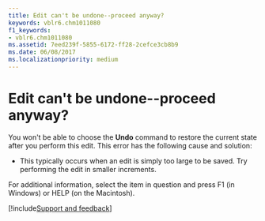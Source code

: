 ```yaml
---
title: Edit can't be undone--proceed anyway?
keywords: vblr6.chm1011080
f1_keywords:
- vblr6.chm1011080
ms.assetid: 7eed239f-5855-6172-ff28-2cefce3cb8b9
ms.date: 06/08/2017
ms.localizationpriority: medium
---
```



# Edit can't be undone--proceed anyway?

You won't be able to choose the **Undo** command to restore the current state after you perform this edit. This error has the following cause and solution:



- This typically occurs when an edit is simply too large to be saved. Try performing the edit in smaller increments.
    

For additional information, select the item in question and press F1 (in Windows) or HELP (on the Macintosh).

[!include[Support and feedback](~/includes/feedback-boilerplate.md)]